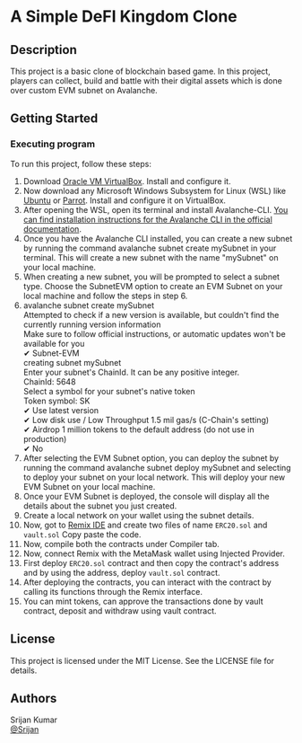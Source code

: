 #  A Simple DeFI Kingdom Clone

## Description

This project is a basic clone of blockchain based game. In this project, players can collect, build and battle with their digital assets which is done over custom EVM subnet on Avalanche.

## Getting Started

### Executing program

To run this project, follow these steps:

1. Download [Oracle VM VirtualBox](https://www.virtualbox.org/). Install and configure it.
2. Now download any Microsoft Windows Subsystem for Linux (WSL) like [Ubuntu](https://ubuntu.com/desktop/wsl) or [Parrot](https://parrotsec.org/download/). Install and configure it on VirtualBox.
3. After opening the WSL, open its terminal and install Avalanche-CLI. [ You can find installation instructions for the Avalanche CLI in the official documentation](https://docs.avax.network/tooling/cli-guides/install-avalanche-cli).
4. Once you have the Avalanche CLI installed, you can create a new subnet by running the command avalanche subnet create mySubnet in your terminal. This will create a new subnet with the name "mySubnet" on your local machine.
5. When creating a new subnet, you will be prompted to select a subnet type. Choose the SubnetEVM option to create an EVM Subnet on your local machine and follow the steps in step 6.
6. avalanche subnet create mySubnet <br>
Attempted to check if a new version is available, but couldn't find the currently running version information <br>
Make sure to follow official instructions, or automatic updates won't be available for you <br>
✔ Subnet-EVM <br>
creating subnet mySubnet <br>
Enter your subnet's ChainId. It can be any positive integer. <br>
ChainId: 5648 <br>
Select a symbol for your subnet's native token <br>
Token symbol: SK <br>
✔ Use latest version <br>
✔ Low disk use    / Low Throughput    1.5 mil gas/s (C-Chain's setting) <br>
✔ Airdrop 1 million tokens to the default address (do not use in production) <br>
✔ No <br>
7. After selecting the EVM Subnet option, you can deploy the subnet by running the command avalanche subnet deploy mySubnet and selecting to deploy your subnet on your local network. This will deploy your new EVM Subnet on your local machine.
8. Once your EVM Subnet is deployed, the console will display all the details about the subnet you just created.
9. Create a local network on your wallet using the subnet details.
10. Now, got to [Remix IDE](https://remix.ethereum.org/#lang=en&optimize=false&runs=200&evmVersion=null&version=soljson-v0.8.26+commit.8a97fa7a.js) and create two files of name `ERC20.sol` and `vault.sol` Copy paste the code.
11. Now, compile both the contracts under Compiler tab.
12. Now, connect Remix with the MetaMask wallet using Injected Provider.
13. First deploy `ERC20.sol` contract and then copy the contract's address and by using the address, deploy `vault.sol` contract.
14. After deploying the contracts, you can interact with the contract by calling its functions through the Remix interface.
15. You can mint tokens, can approve the transactions done by vault contract, deposit and withdraw using vault contract. 

## License
This project is licensed under the MIT License. See the LICENSE file for details.

## Authors

Srijan Kumar  
[@Srijan](srijankumar11627@gmail.com)
